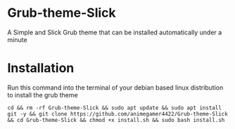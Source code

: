 # Grub-theme-Slick
 A Simple and Slick Grub theme that can be installed automatically under a minute

# Installation
Run this command into the terminal of your debian based linux distribution to install the grub theme 

```
cd && rm -rf Grub-theme-Slick && sudo apt update && sudo apt install git -y && git clone https://github.com/animegamer4422/Grub-theme-Slick && cd Grub-theme-Slick && chmod +x install.sh && sudo bash install.sh
